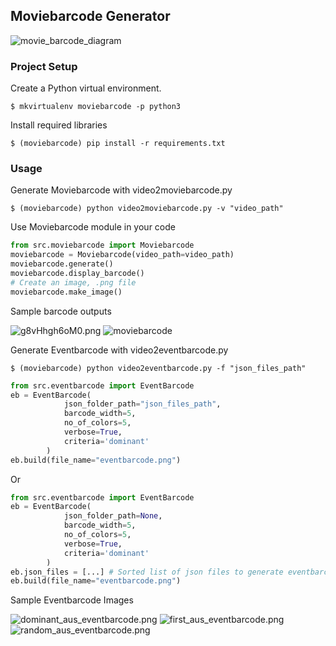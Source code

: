 ## Moviebarcode Generator


![movie_barcode_diagram](https://github.com/erolrecep/moviebarcode/blob/main/images/moviebarcode.gif)


        
### Project Setup

Create a Python virtual environment.

```shell
$ mkvirtualenv moviebarcode -p python3
```

Install required libraries
```shell
$ (moviebarcode) pip install -r requirements.txt
```

### Usage

Generate Moviebarcode with video2moviebarcode.py

```shell
$ (moviebarcode) python video2moviebarcode.py -v "video_path"
```

Use Moviebarcode module in your code

```python
from src.moviebarcode import Moviebarcode
moviebarcode = Moviebarcode(video_path=video_path)
moviebarcode.generate()
moviebarcode.display_barcode()
# Create an image, .png file
moviebarcode.make_image()
```

Sample barcode outputs

![g8vHhgh6oM0.png](https://raw.githubusercontent.com/erolrecep/moviebarcode/moviebarcode/images/g8vHhgh6oM0.png)
![moviebarcode](https://raw.githubusercontent.com/erolrecep/moviebarcode/moviebarcode/images/moviebarcode.png)

Generate Eventbarcode with video2eventbarcode.py

```shell
$ (moviebarcode) python video2eventbarcode.py -f "json_files_path"
```

```python
from src.eventbarcode import EventBarcode
eb = EventBarcode(
            json_folder_path="json_files_path",
            barcode_width=5,
            no_of_colors=5,
            verbose=True,
            criteria='dominant'
        )
eb.build(file_name="eventbarcode.png")
```

Or

```python
from src.eventbarcode import EventBarcode
eb = EventBarcode(
            json_folder_path=None,
            barcode_width=5,
            no_of_colors=5,
            verbose=True,
            criteria='dominant'
        )
eb.json_files = [...] # Sorted list of json files to generate eventbarcode
eb.build(file_name="eventbarcode.png")
```


Sample Eventbarcode Images

![dominant_aus_eventbarcode.png](https://github.com/erolrecep/moviebarcode/blob/eventbarcode/images/dominant_aus_eventbarcode.png)
![first_aus_eventbarcode.png](https://github.com/erolrecep/moviebarcode/blob/eventbarcode/images/first_aus_eventbarcode.png)
![random_aus_eventbarcode.png](https://github.com/erolrecep/moviebarcode/blob/eventbarcode/images/random_aus_eventbarcode.png)
